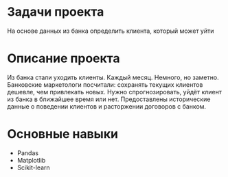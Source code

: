 # Задачи проекта #
На основе данных из банка определить клиента, который может уйти

# Описание проекта #

Из банка стали уходить клиенты. Каждый месяц. Немного, но заметно. Банковские маркетологи посчитали: сохранять текущих клиентов дешевле, чем привлекать новых.
Нужно спрогнозировать, уйдёт клиент из банка в ближайшее время или нет. Предоставлены исторические данные о поведении клиентов и расторжении договоров с банком.

# Основные навыки #
- Pandas
- Matplotlib
- Scikit-learn
